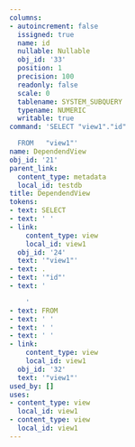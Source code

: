 ```yaml
---
columns:
- autoincrement: false
  issigned: true
  name: id
  nullable: Nullable
  obj_id: '33'
  position: 1
  precision: 100
  readonly: false
  scale: 0
  tablename: SYSTEM_SUBQUERY
  typename: NUMERIC
  writable: true
command: 'SELECT "view1"."id"

  FROM   "view1"'
name: DependendView
obj_id: '21'
parent_link:
  content_type: metadata
  local_id: testdb
title: DependendView
tokens:
- text: SELECT
- text: ' '
- link:
    content_type: view
    local_id: view1
  obj_id: '24'
  text: '"view1"'
- text: .
- text: '"id"'
- text: '

    '
- text: FROM
- text: ' '
- text: ' '
- text: ' '
- link:
    content_type: view
    local_id: view1
  obj_id: '32'
  text: '"view1"'
used_by: []
uses:
- content_type: view
  local_id: view1
- content_type: view
  local_id: view1
---
```

